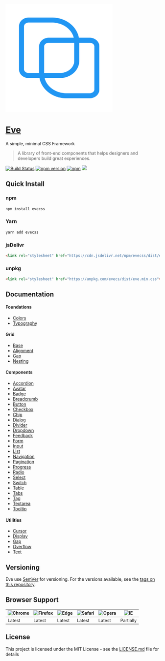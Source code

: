 <a href="https://kanbanize.github.io/eve">
    <img src="https://raw.githubusercontent.com/kanbanize/eve/master/site/logo.png" alt="EveCSS" width="350" height="350">
</a>

# [Eve](https://kanbanize.github.io/eve)

A simple, minimal CSS Framework

> A library of front-end components that helps designers and developers build great experiences.

[![Build Status](https://travis-ci.org/kanbanize/eve.svg?branch=master)](https://travis-ci.org/kanbanize/eve)
[![npm version](https://img.shields.io/npm/v/evecss.svg)](https://www.npmjs.com/package/evecss)
[![npm](https://img.shields.io/npm/dm/evecss.svg)](https://www.npmjs.com/package/evecss)
[![](https://data.jsdelivr.com/v1/package/npm/evecss/badge?style=rounded)](https://www.jsdelivr.com/package/npm/evecss)

## Quick Install

### npm

```sh
npm install evecss
```

### Yarn

```sh
yarn add evecss
```

### jsDelivr

```html
<link rel="stylesheet" href="https://cdn.jsdelivr.net/npm/evecss/dist/eve.min.css">
```

### unpkg

```html
<link rel="stylesheet" href="https://unpkg.com/evecs/dist/eve.min.css">
```

## Documentation

#### Foundations

* [Colors](https://kanbanize.github.io/eve/docs/#foundations/colors)
* [Typography](https://kanbanize.github.io/eve/docs/#foundations/typography)

#### Grid

* [Base](https://kanbanize.github.io/eve/docs/#grid/base)
* [Alignment](https://kanbanize.github.io/eve/docs/#grid/alignment)
* [Gap](https://kanbanize.github.io/eve/docs/#grid/gap)
* [Nesting](https://kanbanize.github.io/eve/docs/#grid/nesting)

#### Components

* [Accordion](https://kanbanize.github.io/eve/docs/#components/accordion)
* [Avatar](https://kanbanize.github.io/eve/docs/#components/avatar)
* [Badge](https://kanbanize.github.io/eve/docs/#components/badge)
* [Breadcrumb](https://kanbanize.github.io/eve/docs/#components/breadcrumb)
* [Button](https://kanbanize.github.io/eve/docs/#components/button)
* [Checkbox](https://kanbanize.github.io/eve/docs/#components/checkbox)
* [Chip](https://kanbanize.github.io/eve/docs/#components/chip)
* [Dialog](https://kanbanize.github.io/eve/docs/#components/dialog)
* [Divider](https://kanbanize.github.io/eve/docs/#components/divider)
* [Dropdown](https://kanbanize.github.io/eve/docs/#components/dropdown)
* [Feedback](https://kanbanize.github.io/eve/docs/#components/feedback)
* [Form](https://kanbanize.github.io/eve/docs/#components/form)
* [Input](https://kanbanize.github.io/eve/docs/#components/input)
* [List](https://kanbanize.github.io/eve/docs/#components/list)
* [Navigation](https://kanbanize.github.io/eve/docs/#components/navigation)
* [Pagination](https://kanbanize.github.io/eve/docs/#components/pagination)
* [Progress](https://kanbanize.github.io/eve/docs/#components/progress)
* [Radio](https://kanbanize.github.io/eve/docs/#components/radio)
* [Select](https://kanbanize.github.io/eve/docs/#components/select)
* [Switch](https://kanbanize.github.io/eve/docs/#components/switch)
* [Table](https://kanbanize.github.io/eve/docs/#components/table)
* [Tabs](https://kanbanize.github.io/eve/docs/#components/tabs)
* [Tag](https://kanbanize.github.io/eve/docs/#components/tag)
* [Textarea](https://kanbanize.github.io/eve/docs/#components/textarea)
* [Tooltip](https://kanbanize.github.io/eve/docs/#components/tooltip)

#### Utilities

* [Cursor](https://kanbanize.github.io/eve/docs/#utilities/cursor)
* [Display](https://kanbanize.github.io/eve/docs/#utilities/display)
* [Gap](https://kanbanize.github.io/eve/docs/#utilities/gap)
* [Overflow](https://kanbanize.github.io/eve/docs/#utilities/overflow)
* [Text](https://kanbanize.github.io/eve/docs/#utilities/text)

## Versioning

Eve use [SemVer](http://semver.org/) for versioning. For the versions available, see the [tags on this repository](https://github.com/kanbanize/eve/tags).

## Browser Support

![Chrome](https://raw.github.com/alrra/browser-logos/master/src/chrome/chrome_48x48.png) | ![Firefox](https://raw.github.com/alrra/browser-logos/master/src/firefox/firefox_48x48.png) | ![Edge](https://raw.github.com/alrra/browser-logos/master/src/edge/edge_48x48.png) | ![Safari](https://raw.github.com/alrra/browser-logos/master/src/safari/safari_48x48.png) | ![Opera](https://raw.github.com/alrra/browser-logos/master/src/opera/opera_48x48.png) | ![IE](https://raw.github.com/alrra/browser-logos/master/src/archive/internet-explorer_9-11/internet-explorer_9-11_48x48.png)
--- | --- | --- | --- | --- | --- |
Latest | Latest | Latest | Latest | Latest | Partially |

## License

This project is licensed under the MIT License - see the [LICENSE.md](https://github.com/kanbanize/eve/blob/master/LICENSE) file for details
